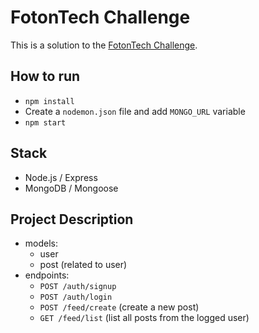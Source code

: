 # FotonTech Challenge

This is a solution to the [FotonTech Challenge](https://github.com/FotonTech/join).

How to run
-------------
* `npm install`
* Create a `nodemon.json` file and add `MONGO_URL` variable
* `npm start`

Stack
-------------
* Node.js / Express
* MongoDB / Mongoose

Project Description
-------------
* models:
  * user
  * post (related to user)
* endpoints:
  * `POST /auth/signup`
  * `POST /auth/login`
  * `POST /feed/create` (create a new post)
  * `GET /feed/list` (list all posts from the logged user)


